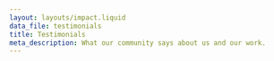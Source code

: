 ```yaml
---
layout: layouts/impact.liquid
data_file: testimonials
title: Testimonials
meta_description: What our community says about us and our work.
---
```

